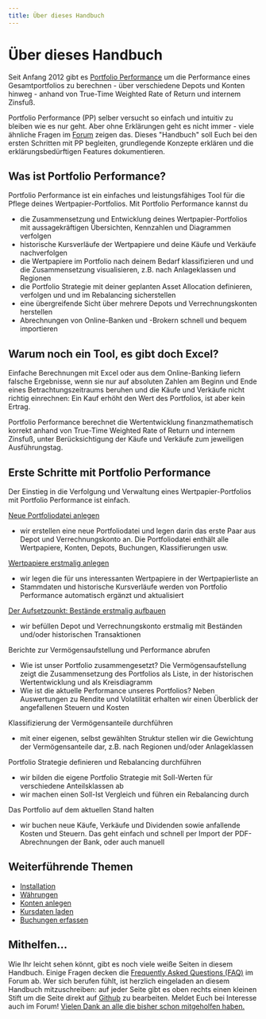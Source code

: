 ```yaml
---
title: Über dieses Handbuch
---
```


# Über dieses Handbuch

Seit Anfang 2012 gibt es [Portfolio Performance](https://portfolio-performance.info) um die Performance eines Gesamtportfolios zu berechnen - über verschiedene Depots und Konten hinweg - anhand von True-Time Weighted Rate of Return und internem Zinsfuß.

Portfolio Performance (PP) selber versucht so einfach und intuitiv zu bleiben wie es nur geht. Aber ohne Erklärungen geht es nicht immer - viele ähnliche Fragen im [Forum](https://forum.portfolio-performance.info) zeigen das. Dieses "Handbuch" soll Euch bei den ersten Schritten mit PP begleiten, grundlegende Konzepte erklären und die erklärungsbedürftigen Features dokumentieren.

## Was ist Portfolio Performance?

Portfolio Performance ist ein einfaches und leistungsfähiges Tool für die Pflege deines Wertpapier-Portfolios. Mit Portfolio Performance kannst du 

- die Zusammensetzung und Entwicklung deines Wertpapier-Portfolios mit aussagekräftigen Übersichten, Kennzahlen und Diagrammen verfolgen
- historische Kursverläufe der Wertpapiere und deine Käufe und Verkäufe nachverfolgen  
- die Wertpapiere im Portfolio nach deinem Bedarf klassifizieren und und die Zusammensetzung visualisieren, z.B. nach Anlageklassen und Regionen
- die Portfolio Strategie mit deiner geplanten Asset Allocation definieren, verfolgen und und im Rebalancing sicherstellen
- eine übergreifende Sicht über mehrere Depots und Verrechnungskonten herstellen
- Abrechnungen von Online-Banken und -Brokern schnell und bequem importieren

## Warum noch ein Tool, es gibt doch Excel?

Einfache Berechnungen mit Excel oder aus dem Online-Banking liefern falsche Ergebnisse, wenn sie nur auf absoluten Zahlen am Beginn und Ende eines Betrachtungszeitraums beruhen und die Käufe und Verkäufe nicht richtig einrechnen: Ein Kauf erhöht den Wert des Portfolios, ist aber kein Ertrag. 

Portfolio Performance berechnet die Wertentwicklung finanzmathematisch korrekt anhand von True-Time Weighted Rate of Return und internem Zinsfuß, unter Berücksichtigung der Käufe und Verkäufe zum jeweiligen Ausführungstag. 

## Erste Schritte mit Portfolio Performance

Der Einstieg in die Verfolgung und Verwaltung eines Wertpapier-Portfolios mit Portfolio Performance ist einfach. 

[Neue Portfoliodatei anlegen](intro-neue-portfoliodatei-anlegen.md)

- wir erstellen eine neue Portfoliodatei und legen darin das erste Paar aus Depot und Verrechnungskonto an. Die Portfoliodatei enthält alle Wertpapiere, Konten, Depots, Buchungen, Klassifierungen usw. 

[Wertpapiere erstmalig anlegen](intro-wertpapiere-anlegen.md)  

- wir legen die für uns interessanten Wertpapiere in der Wertpapierliste an 
- Stammdaten und historische Kursverläufe werden von Portfolio Performance automatisch ergänzt und aktualisiert

[Der Aufsetzpunkt: Bestände erstmalig aufbauen](intro-bestaende-erstmalig-aufbauen.md)

- wir befüllen Depot und Verrechnungskonto erstmalig mit Beständen und/oder historischen Transaktionen 

Berichte zur Vermögensaufstellung und Performance abrufen

- Wie ist unser Portfolio zusammengesetzt? Die Vermögensaufstellung zeigt die Zusammensetzung des Portfolios als Liste, in der historischen Wertentwicklung und als Kreisdiagramm
- Wie ist die aktuelle Performance unseres Portfolios? Neben Auswertungen zu Rendite und Volatilität erhalten wir einen Überblick der angefallenen Steuern und Kosten

Klassifizierung der Vermögensanteile durchführen

- mit einer eigenen, selbst gewählten Struktur stellen wir die Gewichtung der Vermögensanteile dar, z.B. nach Regionen und/oder Anlageklassen

Portfolio Strategie definieren und Rebalancing durchführen

- wir bilden die eigene Portfolio Strategie mit Soll-Werten für verschiedene Anteilsklassen ab 
- wir machen einen Soll-Ist Vergleich und führen ein Rebalancing durch 

Das Portfolio auf dem aktuellen Stand halten

- wir buchen neue Käufe, Verkäufe und Dividenden sowie anfallende Kosten und Steuern. Das geht einfach und schnell per Import der PDF-Abrechnungen der Bank, oder auch manuell

## Weiterführende Themen

* [Installation](installation.md)
* [Währungen](waehrungen.md)
* [Konten anlegen](konten_anlegen.md)
* [Kursdaten laden](kursdaten_laden.md)
* [Buchungen erfassen](buchungen_erfassen.md)

## Mithelfen...

Wie Ihr leicht sehen könnt, gibt es noch viele weiße Seiten in diesem Handbuch. Einige Fragen decken die [Frequently Asked Questions (FAQ)](https://forum.portfolio-performance.info/t/faq-haeufig-gestellte-fragen/1721) im Forum ab. Wer sich berufen fühlt, ist herzlich eingeladen an diesem Handbuch mitzuschreiben: auf jeder Seite gibt es oben rechts einen kleinen Stift um die Seite direkt auf [Github](https://github.com/buchen/portfolio-help) zu bearbeiten. Meldet Euch bei Interesse auch im Forum! [Vielen Dank an alle die bisher schon mitgeholfen haben.](https://github.com/buchen/portfolio-help/graphs/contributors)

